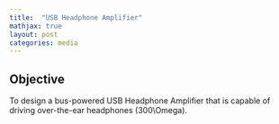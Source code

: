 ```yaml
---
title:  "USB Headphone Amplifier"
mathjax: true
layout: post
categories: media
---
```


## Objective

To design a bus-powered USB Headphone Amplifier that is capable of driving over-the-ear headphones (300\Omega).




